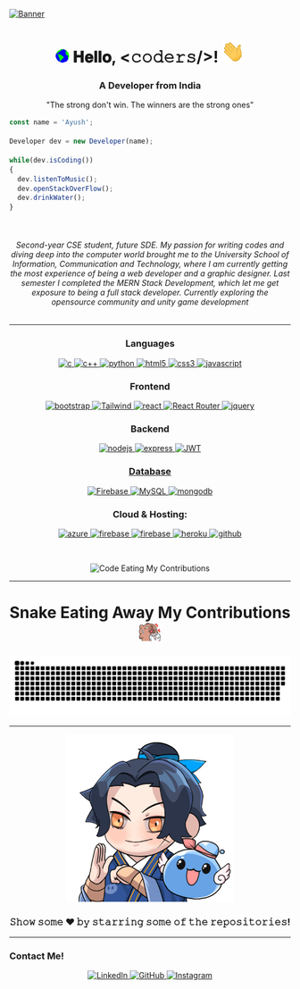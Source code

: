 [![Banner](https://lh3.googleusercontent.com/fife/APg5EOZTXTyVbQM7TlzPtAdczVdblyLMcsOXmw_FLieWocC7bRaulbpjDORR-zDvofTrIVYNfxYTfpn13vnlMRIGk-VV38fQEg66_sLIKsMxOuUEdQSiJNvcl8-nugUYd2-sErXSFlv2bQL8bQeaK63K1LrBXych0L_IyzX_vQlOEWqCGFF-5DWMDdTL3r877S0mRZHnYaK9XtBQtB9D0jeNfdakD-Ay58WHHQZRr7BrPquZtmejB-m6TP8kE_rCkX5snUsV694x0sTN4vLVX_knQVZgx-BM_yyg2Goookl3kIZhdNSNpjbQEzrZqRpPiFSEhjmRdwbLaPItpSEmWsVSErOix1YaOw47CE9hdnLBOvXtcdIa40EIKfso3p0ASzh2kWGPYJ23QtMgwKwZYKjkKrYrVmaF1ts8amktxfbsFpzzxP7glH6ys3liq0-ZSLOO1GeKjgeKO_AjtXvDXYHDLIuORbvd1M5J4kZ8YcGwnoKvR4HsjV6Pl9sQNf7AAGiywwKHX0LDcbwS9lLxZ6RZVSIJMqcE2zN_QMWdU0QUd79GpPY-kJKQ_Se4FMmKv3E0hvIHh0KWuyH20i2j5CEFLEQ7DCuwsFPyZmJLZAQ5lgZjGn0N5FLVpx49P65MPcFEbwiP57HVbT3IrHqL4V32ii82mEkGFrlWb7W0E9wR-F5aXTyIJ9FH0dJVGGXQKev9TN0d9SOLUumqBKaF-_EUeUTAzgxMD-T86i80wiEGKy7VRq1xp9pnNPSArUt-QE02xRRVG-E2VmCVB1y4DdUAQVyNiqgCgHQ3WmEx2cRQqGz5MoU2p_zF9vJrKcuFDzrG0uQ5o7oeY_ECnoNhG9YTbLdrNq4Fx52ShM4Y6wzpDElJIE1BmcFmHv2zPpHpqeVlZYVmQKpcdN2-tS2mIPiQhxXWH7jawUR5ePk94r4EYNnx8OKUDtGs5ikZXEAkNqMNkANx5JXbzA8wVQlv5bfs-qUlOaYeEIJlQrXizwJ867mBQsGQxqj8u9n7MXc082A_InGoI1mHgDRMxLjUc3gOxDZRsZ12lOkfKik4PsUMsTmB05yoOfo80g4EmI9PD06j0blTqU8tGJTxb3AorhgHoBDxqxGdhQe8UHg_bRdf6McYPuUcSYdgsV7z6bwORA3uAPrSxSZ3vQwL0zHFHme6UTrHIk5N4UVdhTUnY4Q9hY_ILKHLwKqowlWHzVBbetAw5HBdgT9wjF_YPJND64dDG2SjE25-dsdDV_qPhSlIOrchOSgmZEsT3qDC5sFNLraSFdu-qh-NFGItUSxCnOgIghIQu7W0MVLhuJUlaNs-ck4r9-jQAP6x1EWQlgzIRtNL4XKcRPBXBW3W4CuClL60fttm-0Qr0wbm4UcrnR0gVYINK4ku3OUVc_noZS07imGTuXiGV-EZZB6MzDq-ILW8jINkoyvzxbv8QMqoH4V-KaiUyjt4_kC19PNLh-P-xA0br-UJ8vyV0zPnR1etunKCqzMB-DDqf0Z3ZMRceEETSB9mtfvyvkjdck2L1g8Gr2D8nnui1Sjx9a8e6L7oY1nXZ738viNvpC_nRY1pqmUqec0=w1920-h955)](https://www.linkedin.com/in/ayush-baliyan/)
<h1 align="center">
  <img src="GIF/Earth.gif" width="24px">
  𝐇𝐞𝐥𝐥𝐨, &lt;𝚌𝚘𝚍𝚎𝚛𝚜/&gt;!
  <img src="GIF/Hi.gif" width="40px" />
</h1>
<h3 align="center">A Developer from India</h3>
<p align="center">"The strong don't win. The winners are the strong ones"</p>

```js
const name = 'Ayush';

Developer dev = new Developer(name);

while(dev.isCoding())
{
  dev.listenToMusic();
  dev.openStackOverFlow();
  dev.drinkWater();
}
```
<br>
<h6 align="center" color="white" width="40%">Second-year CSE student, future SDE. My passion for writing codes and diving deep into the computer world brought me to the University School of Information, Communication and Technology, where I am currently getting the most experience of being a web developer and a graphic designer. Last semester I completed the MERN Stack Development, which let me get exposure to being a full stack developer. Currently exploring the opensource community and unity game development</h6>
<!-- <hr>
<h3>My Stats On GitHub!</h3>
<p align="center">
<img width="48%"
   src="https://github-readme-stats.vercel.app/api?username=ayush-baliyan-19&show_icons=true&theme=tokyonight" 
/>
</p>-->
<hr> 

<h3 align="center">Languages</h3>
<p align="center">
  <a href="https://www.cprogramming.com/" target="_blank"> 
    <img src="https://img.shields.io/badge/C%20programming-A8B9CC.svg?style=for-the-badge&logo=c&logoColor=white"
      alt="c"/>
  </a>
  <a href="https://www.cprogramming.com/" target="_blank"> 
    <img src="https://img.shields.io/badge/c++-%2300599C.svg?style=for-the-badge&logo=c%2B%2B&logoColor=white"
      alt="c++"/>
  </a>
  <a href="https://www.python.org" target="_blank"> 
    <img src="https://img.shields.io/badge/python-3670A0?style=for-the-badge&logo=python&logoColor=ffdd54" 
      alt="python"/> 
  </a>
  <a href="https://www.w3.org/html/" target="_blank"> 
    <img src="https://img.shields.io/badge/html-E34F26.svg?style=for-the-badge&logo=html5&logoColor=white"
      alt="html5"/> 
  </a>
  <a href="https://www.w3schools.com/css/" target="_blank">
    <img src="https://img.shields.io/badge/css-1572B6.svg?style=for-the-badge&logo=css3&logoColor=white"
      alt="css3"/>
  </a>
  <a href="https://developer.mozilla.org/en-US/docs/Web/JavaScript" target="_blank"> 
    <img src="https://img.shields.io/badge/Javascript-F7DF1E.svg?style=for-the-badge&logo=javascript&logoColor=black"
      alt="javascript"/> 
  </a>
</p>

<h3 align="center">Frontend</h3>
<p align="center">
      <a href="https://getbootstrap.com" target="_blank">
    <img src="https://img.shields.io/badge/bootstrap-7952B3.svg?style=for-the-badge&logo=bootstrap&logoColor=white"
      alt="bootstrap"/>
  </a>
  <a href="https://tailwindcss.com/" target="_blank">
    <img src="https://img.shields.io/badge/tailwindcss-%2338B2AC.svg?style=for-the-badge&logo=tailwind-css&logoColor=white"
      alt="Tailwind"/>
  </a>
  <a href="https://reactjs.org/" target="_blank"> 
    <img src="https://img.shields.io/badge/reactjs-61DAFB.svg?style=for-the-badge&logo=react&logoColor=black"
      alt="react"/> 
  </a>
  <a href="" target="_blank">
    <img src="https://img.shields.io/badge/React_Router-CA4245?style=for-the-badge&logo=react-router&logoColor=white" alt="React Router"/> 
  </a>
  <a href="https://jquery.com/" target="_blank">
    <img src="https://img.shields.io/badge/jquery-0769AD.svg?style=for-the-badge&logo=jquery&logoColor=white" alt="jquery"/> 
  </a> 
 
</p>

<h3 align="center">Backend</h3>
<p align="center">
  <a href="https://nodejs.org" target="_blank"> 
    <img src="https://img.shields.io/badge/node.js-339933.svg?style=for-the-badge&logo=nodedotjs&logoColor=white"
      alt="nodejs"/> 
  </a>
  <a href="https://expressjs.com" target="_blank">
    <img src="https://img.shields.io/badge/express-000000.svg?style=for-the-badge&logo=express&logoColor=white"
      alt="express" />
  <a href="https://expressjs.com" target="_blank">
    <img src="https://img.shields.io/badge/JWT-black?style=for-the-badge&logo=JSON%20web%20tokens"
      alt="JWT" />
</p>

<h3 align="center">Database</h3>
<p align="center">
  <a href="" target="_blank"> 
    <img src="https://img.shields.io/badge/firebase-%23039BE5.svg?style=for-the-badge&logo=firebase"
      alt="Firebase"/> 
  </a>
  <a href="" target="_blank"> 
    <img src="https://img.shields.io/badge/mysql-%2300000f.svg?style=for-the-badge&logo=mysql&logoColor=white"
      alt="MySQL"/> 
  </a>
  <a href="https://www.mongodb.com/" target="_blank"> 
    <img src="https://img.shields.io/badge/mongodb-47A248.svg?style=for-the-badge&logo=mongodb&logoColor=white"
      alt="mongodb"/> 
  </a> 
</p>

<h3 align="center">Cloud & Hosting:</h3>
<p align="center">

  <a href="" target="_blank">
    <img  src="https://img.shields.io/badge/vercel-%23000000.svg?style=for-the-badge&logo=vercel&logoColor=white" alt="azure"/> 
  </a>
  <a href="https://firebase.google.com/" target="_blank">
    <img src="https://img.shields.io/badge/firebase-FFCA28.svg?style=for-the-badge&logo=firebase&logoColor=black" alt="firebase"/>
  </a>
  <a href="https://netlify.com/" target="_blank">
    <img src="https://img.shields.io/badge/netlify-00C7B7.svg?style=for-the-badge&logo=netlify&logoColor=black" alt="firebase"/>
  </a>
  <a href="https://heroku.com" target="_blank"> 
    <img src="https://img.shields.io/badge/heroku-430098.svg?style=for-the-badge&logo=heroku&logoColor=white"
      alt="heroku"/> 
  </a>
    <a href="https://github.com/MR-DHRUV" target="_blank">
    <img src="https://img.shields.io/badge/github-181717.svg?style=for-the-badge&logo=github&logoColor=white" alt="github" />
  </a> 
</p>
<br>
<p align="center">
  <img src="https://github.com/your-username/your-repository-name/raw/master/contributions.gif" alt="Code Eating My Contributions" />
</p>
<hr>
  <h1 align="center">
    Snake Eating Away My Contributions
    <img src="/webp/Shock.webp" width="40px">
  </h1>

  ![𝙶𝚒𝚝𝚑𝚞𝚋 𝙲𝚘𝚗𝚝𝚛𝚒𝚋𝚞𝚝𝚒𝚘𝚗 𝙶𝚛𝚊𝚙𝚑](github-contribution-grid-snake.svg)

<hr>

<div align="center">
  <div width="100%">
    <img src="GIF/bow.gif" height="300"/>
  </div>

### 𝚂𝚑𝚘𝚠 𝚜𝚘𝚖𝚎 ❤️ 𝚋𝚢 𝚜𝚝𝚊𝚛𝚛𝚒𝚗𝚐 𝚜𝚘𝚖𝚎 𝚘𝚏 𝚝𝚑𝚎 𝚛𝚎𝚙𝚘𝚜𝚒𝚝𝚘𝚛𝚒𝚎𝚜!
</div>
<hr>
<h3>Contact Me!</h3>
<p align="center">
  <a href="https://www.linkedin.com/in/ayush-baliyan">
    <img src="https://img.shields.io/badge/LinkedIn-blue?logo=linkedin&logoColor=white&style=for-the-badge" alt="LinkedIn" />
  </a>
  <a href="https://github.com/Ayush-Baliyan-19">
    <img src="https://img.shields.io/badge/Github-white?logo=github&logoColor=black&style=for-the-badge" alt="GitHub" />
  </a>
  <a href="https://www.instagram.com/ayush__baliyan">
    <img src="https://img.shields.io/badge/Instagram-E4405F?style=for-the-badge&logo=instagram&logoColor=white" alt="Instagram" />
  </a>
</p>

